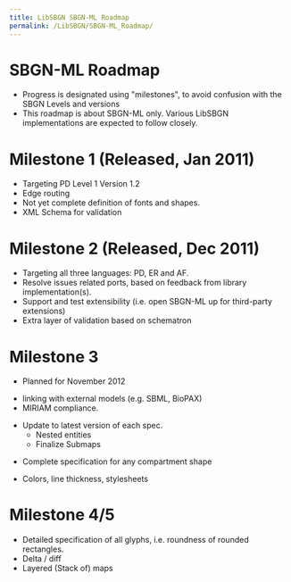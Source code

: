 ```yaml
---
title: LibSBGN SBGN-ML Roadmap
permalink: /LibSBGN/SBGN-ML_Roadmap/
---
```


SBGN-ML Roadmap
===============

-   Progress is designated using "milestones", to avoid confusion with the SBGN Levels and versions
-   This roadmap is about SBGN-ML only. Various LibSBGN implementations are expected to follow closely.

Milestone 1 (Released, Jan 2011)
================================

-   Targeting PD Level 1 Version 1.2
-   Edge routing
-   Not yet complete definition of fonts and shapes.
-   XML Schema for validation

Milestone 2 (Released, Dec 2011)
================================

-   Targeting all three languages: PD, ER and AF.
-   Resolve issues related ports, based on feedback from library implementation(s).
-   Support and test extensibility (i.e. open SBGN-ML up for third-party extensions)
-   Extra layer of validation based on schematron

Milestone 3
===========

-   Planned for November 2012

<!-- -->

-   linking with external models (e.g. SBML, BioPAX)
-   MIRIAM compliance.

<!-- -->

-   Update to latest version of each spec.
    -   Nested entities
    -   Finalize Submaps

<!-- -->

-   Complete specification for any compartment shape

<!-- -->

-   Colors, line thickness, stylesheets

Milestone 4/5
=============

-   Detailed specification of all glyphs, i.e. roundness of rounded rectangles.
-   Delta / diff
-   Layered (Stack of) maps
